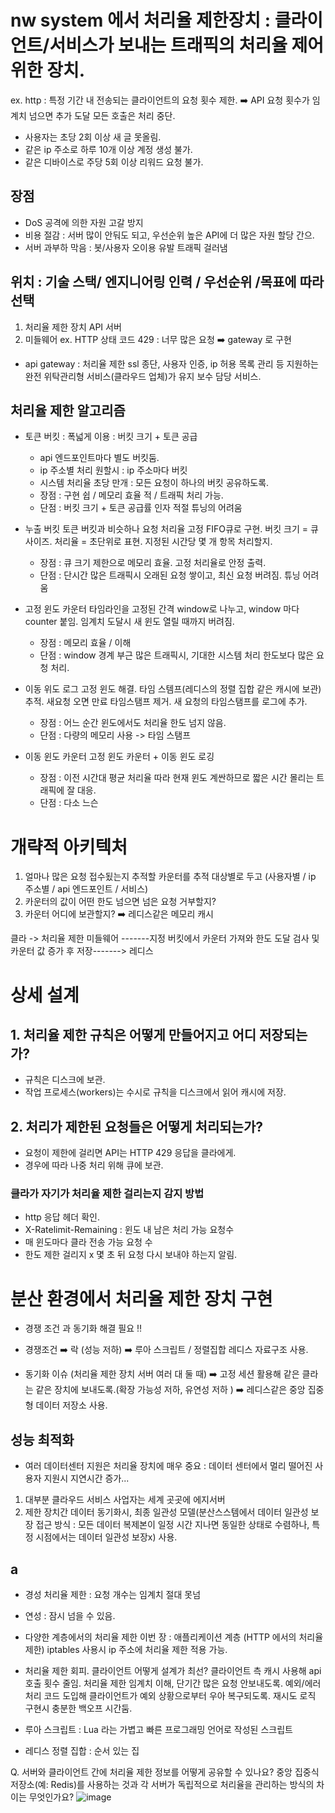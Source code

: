 # nw system 에서 처리율 제한장치 : 클라이언트/서비스가 보내는 트래픽의 처리율 제어 위한 장치.
ex. http : 특정 기간 내 전송되는 클라이언트의 요청 횟수 제한. ➡️ API 요청 횟수가 임계치 넘으면 추가 도달 모든 호출은 처리 중단.
- 사용자는 초당 2회 이상 새 글 못올림.
- 같은 ip 주소로 하루 10개 이상 계정 생성 불가.
- 같은 디바이스로 주당 5회 이상 리워드 요청 불가.

## 장점
- DoS 공격에 의한 자원 고갈 방지
- 비용 절감 : 서버 많이 안둬도 되고, 우선순위 높은 API에 더 많은 자원 할당 간으. 
- 서버 과부하 막음 : 봇/사용자 오이용 유발 트래픽 걸러냄

## 위치 : 기술 스택/ 엔지니어링 인력 / 우선순위 /목표에 따라 선택
1. 처리율 제한 장치 API 서버
2. 미들웨어
   ex. HTTP 상태 코드 429 : 너무 많은 요청 ➡️ gateway 로 구현

* api gateway : 처리율 제한 ssl 종단, 사용자 인증, ip 허용 목록 관리 등 지원하는 완전 위탁관리형 서비스(클라우드 업체)가 유지 보수 담당 서비스.

## 처리율 제한 알고리즘
- 토큰 버킷 : 폭넓게 이용 : 버킷 크기 + 토큰 공급
  - api 엔드포인트마다 별도 버킷둠.
  - ip 주소별 처리 원할시 : ip 주소마다 버킷
  - 시스템 처리율 초당 만개 : 모든 요청이 하나의 버킷 공유하도록.
  - 장점 : 구현 쉽 / 메모리 효율 적 / 트래픽 처리 가능.
  - 단점 : 버킷 크기 + 토큰 공급률 인자 적절 튜닝의 어려움
 
- 누출 버킷
  토큰 버킷과 비슷하나 요청 처리율 고정
  FIFO큐로 구현.
  버킷 크기 = 큐사이즈.
  처리율 = 초단위로 표현. 지정된 시간당 몇 개 항목 처리할지.
  - 장점 : 큐 크기 제한으로 메모리 효율. 고정 처리율로 안정 출력.
  - 단점 : 단시간 많은 트래픽시 오래된 요청 쌓이고, 최신 요청 버려짐. 튜닝 어려움

- 고정 윈도 카운터
  타임라인을 고정된 간격 window로 나누고, window 마다 counter 붙임.
  임계치 도달시 새 윈도 열릴 때까지 버려짐.
  - 장점 : 메모리 효율 / 이해
  - 단점 : window 경계 부근 많은 트래픽시, 기대한 시스템 처리 한도보다 많은 요청 처리.
 
- 이동 위도 로그
  고정 윈도 해결. 타임 스템프(레디스의 정렬 집합 같은 캐시에 보관) 추적.
  새요청 오면 만료 타임스탬프 제거. 새 요청의 타임스탬프를 로그에 추가.
  - 장점 : 어느 순간 윈도에서도 처리율 한도 넘지 않음.
  - 단점 : 다량의 메모리 사용 -> 타임 스탬프
 
- 이동 윈도 카운터
  고정 윈도 카운터 + 이동 윈도 로깅
  - 장점 : 이전 시간대 평균 처리율 따라 현재 윈도 계싼하므로 짧은 시간 몰리는 트래픽에 잘 대응.
  - 단점 : 다소 느슨


# 개략적 아키텍처
1. 얼마나 많은 요청 접수됬는지 추적할 카운터를 추적 대상별로 두고 (사용자별 / ip 주소별 / api 엔드포인트 / 서비스)
2. 카운터의 값이 어떤 한도 넘으면 넘은 요청 거부할지?
3. 카운터 어디에 보관할지? ➡️ 레디스같은 메모리 캐시

클라 -> 처리율 제한 미들웨어 -------지정 버킷에서 카운터 가져와 한도 도달 검사 및 카운터 값 증가 후 저장-------> 레디스

# 상세 설계
## 1. 처리율 제한 규칙은 어떻게 만들어지고 어디 저장되는가?
- 규칙은 디스크에 보관.
- 작업 프로세스(workers)는 수시로 규칙을 디스크에서 읽어 캐시에 저장.

## 2. 처리가 제한된 요청들은 어떻게 처리되는가?
- 요청이 제한에 걸리면 API는 HTTP 429 응답을 클라에게.
- 경우에 따라 나중 처리 위해 큐에 보관.

### 클라가 자기가 처리율 제한 걸리는지 감지 방법
- http 응답 헤더 확인.
- X-Ratelimit-Remaining : 윈도 내 남은 처리 가능 요청수
- 매 윈도마다 클라 전송 가능 요청 수
- 한도 제한 걸리지 x 몇 초 뒤 요청 다시 보내야 하는지 알림.

# 분산 환경에서 처리율 제한 장치 구현
- 경쟁 조건 과 동기화 해결 필요 ‼️

- 경쟁조건 ➡️ 락 (성능 저하) ➡️ 루아 스크립트 / 정렬집합 레디스 자료구조 사용.
- 동기화 이슈 (처리율 제한 장치 서버 여러 대 둘 때) ➡️ 고정 세션 활용해 같은 클라는 같은 장치에 보내도록.(확장 가능성 저하, 유연성 저하 ) ➡️ 레디스같은 중앙 집중형 데이터 저장소 사용.

## 성능 최적화
- 여러 데이터센터 지원은 처리율 장치에 매우 중요 : 데이터 센터에서 멀리 떨어진 사용자 지원시 지연시간 증가...
1. 대부분 클라우드 서비스 사업자는 세계 곳곳에 에지서버
2. 제한 장치간 데이터 동기화시, 최종 일관성 모델(분산스스템에서 데이터 일관성 보장 접근 방식 : 모든 데이터 복제본이 일정 시간 지나면 동일한 상태로 수렴하나, 특정 시점에서는 데이터 일관성 보장x) 사용.


## a
- 경성 처리율 제한 : 요청 개수는 임계치 절대 못넘
- 연성 : 잠시 넘을 수 있음.

- 다양한 계층에서의 처리율 제한
  이번 장 : 애플리케이션 계층 (HTTP 에서의 처리율 제한)
  iptables 사용시 ip 주소에 처리율 제한 적용 가능.

- 처리율 제한 회피. 클라이언트 어떻게 설계가 최선?
  클라이언트 측 캐시 사용해 api 호출 횟수 줄임.
  처리율 제한 임계치 이해, 단기간 많은 요청 안보내도록.
  예외/에러 처리 코드 도입해 클라이언트가 예외 상황으로부터 우아 복구되도록.
  재시도 로직 구현시 충분한 백오프 시간둠.


- 루아 스크립트 : Lua 라는 가볍고 빠른 프로그래밍 언어로 작성된 스크립트
- 레디스 정렬 집합 : 순서 있는 집



Q. 서버와 클라이언트 간에 처리율 제한 정보를 어떻게 공유할 수 있나요?
중앙 집중식 저장소(예: Redis)를 사용하는 것과 각 서버가 독립적으로 처리율을 관리하는 방식의 차이는 무엇인가요?
![image](https://github.com/user-attachments/assets/94468606-f4db-4617-98da-7c99c601a998)
